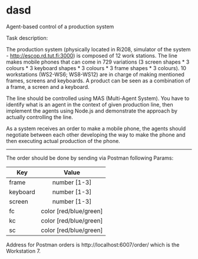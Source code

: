 # dasd
Agent-based control of a production system

Task description:

The production system (physically located in Ri208, simulator of the system - http://escop.rd.tut.fi:3000)
is composed of 12 work stations. The line makes mobile phones that can come in 729 variations
(3 screen shapes * 3 colours * 3 keyboard shapes * 3 colours * 3 frame shapes * 3 colours).
10 workstations (WS2-WS6; WS8-WS12) are in charge of making mentioned frames, screens and keyboards.
A product can be seen as a combination of a frame, a screen and a keyboard.

The line should be controlled using MAS (Multi-Agent System). You have to identify what is an agent in the context
of given production line, then implement the agents using Node.js and demonstrate the approach by actually
controlling the line.

As a system receives an order to make a mobile phone, the agents should negotiate between each other
developing the way to make the phone and then executing actual production of the phone.

-------------------------------------------------------------------------------------------------------------------


The order should be done by sending via Postman following Params:

| Key           | Value         |
| ------------- |:-------------:|
| frame         | number [1-3]  |
| keyboard      | number [1-3]  |
| screen        | number [1-3]  |
| fc            | color [red/blue/green]  |
| kc            | color [red/blue/green]  |
| sc            | color [red/blue/green]  |

Address for Postman orders is http://localhost:6007/order/ which is the Workstation 7.